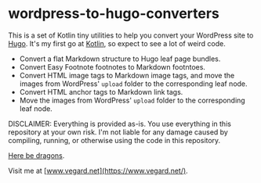 # wordpress-to-hugo-converters

This is a set of Kotlin tiny utilities to help you convert your WordPress site to [Hugo](https://en.wikipedia.org/wiki/Hugo_(software)). It's my first go at [Kotlin](https://en.wikipedia.org/wiki/Kotlin_(programming_language)), so expect to see a lot of weird code.

* Convert a flat Markdown structure to Hugo leaf page bundles.
* Convert Easy Footnote footnotes to Markdown footntoes.
* Convert HTML image tags to Markdown image tags, and move the images from WordPress' `upload` folder to the corresponding leaf node.
* Convert HTML anchor tags to Markdown link tags.
* Move the images from WordPress' `upload` folder to the corresponding leaf node.

DISCLAIMER: Everything is provided as-is. You use everything in this repository at your own risk. I'm not liable for any damage caused by compiling, running, or otherwise using the code in this repository.

[Here be dragons](https://en.wikipedia.org/wiki/Here_be_dragons).

Visit me at [www.vegard.net](https://www.vegard.net/).